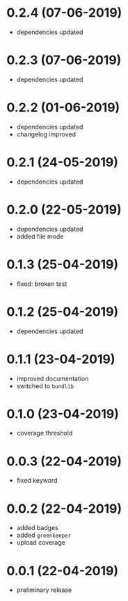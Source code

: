 # 0.2.4 (07-06-2019)

* dependencies updated

# 0.2.3 (07-06-2019)

* dependencies updated

# 0.2.2 (01-06-2019)

* dependencies updated
* changelog improved

# 0.2.1 (24-05-2019)

* dependencies updated

# 0.2.0 (22-05-2019)

* dependencies updated
* added file mode

# 0.1.3 (25-04-2019)

* fixed: broken test

# 0.1.2 (25-04-2019)

* dependencies updated

# 0.1.1 (23-04-2019)

* improved documentation
* switched to `bundlib`

# 0.1.0 (23-04-2019)

* coverage threshold

# 0.0.3 (22-04-2019)

* fixed keyword

# 0.0.2 (22-04-2019)

* added badges
* added `greenkeeper`
* upload coverage

# 0.0.1 (22-04-2019)

* preliminary release
